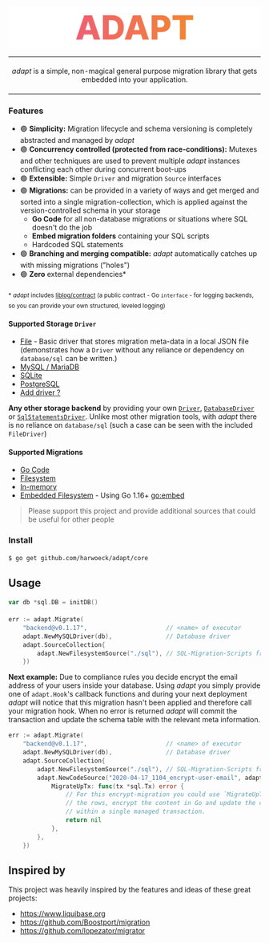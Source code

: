 <img src="adapt-logo.png"></img>
<table>
  <tbody>
    <td align="center">
      <br>
      <i>adapt</i> is a simple, non-magical general purpose migration library that gets embedded into your application.<br>
      <img width="2000" height="0">
    </td>
  </tbody>
</table>

### Features

- 🟢 **Simplicity:** Migration lifecycle and schema versioning is completely abstracted and managed by _adapt_
- 🟢 **Concurrency controlled (protected from race-conditions):** Mutexes and other techniques are used to prevent multiple _adapt_ instances conflicting each other during concurrent boot-ups
- 🟢 **Extensible:** Simple `Driver` and migration `Source` interfaces
- 🟢 **Migrations:** can be provided in a variety of ways and get merged and sorted into a single migration-collection, which is applied against the version-controlled schema in your storage
    - **Go Code** for all non-database migrations or situations where SQL doesn't do the job
    - **Embed migration folders** containing your SQL scripts
    - Hardcoded SQL statements
- 🟢 **Branching and merging compatible:** _adapt_ automatically catches up with missing migrations ("holes")
- 🟢 **Zero** external dependencies*

<sub>* <i>adapt</i> includes <a href="https://pkg.go.dev/github.com/harwoeck/liblog/contract">liblog/contract</a> (a public contract - Go <code>interface</code> - for logging backends, so you can provide your own structured, leveled logging)

#### Supported Storage `Driver`

- [File]() - Basic driver that stores migration meta-data in a local JSON file (demonstrates how a `Driver` without any reliance or dependency on `database/sql` can be written.)
- [MySQL / MariaDB]()
- [SQLite]()
- [PostgreSQL]()
- [Add driver ?](https://github.com/harwoeck/adapt/issues/new)

**Any other storage backend** by providing your own [`Driver`](), [`DatabaseDriver`]() or [`SqlStatementsDriver`](). Unlike most other migration tools, with _adapt_ there is no reliance on `database/sql` (such a case can be seen with the included `FileDriver`)

#### Supported Migrations

- [Go Code]()
- [Filesystem]()
- [In-memory]()
- [Embedded Filesystem]() - Using Go 1.16+ [go:embed](https://golang.org/pkg/embed/)

> Please support this project and provide additional sources that could be useful for other people

### Install

```bash
$ go get github.com/harwoeck/adapt/core
```

## Usage

```go
var db *sql.DB = initDB()

err := adapt.Migrate(
    "backend@v0.1.17",                      // <name> of executor
    adapt.NewMySQLDriver(db),               // Database driver
    adapt.SourceCollection{
        adapt.NewFilesystemSource("./sql"), // SQL-Migration-Scripts from filesystem
    })
```

**Next example:** Due to compliance rules you decide encrypt the email address of your users inside your database. Using _adapt_ you simply provide one of `adapt.Hook`'s callback functions and during your next deployment _adapt_ will notice that this migration hasn't been applied and therefore call your migration hook. When no error is returned _adapt_ will commit the transaction and update the schema table with the relevant meta information.

```go
err := adapt.Migrate(
    "backend@v0.1.17",                      // <name> of executor
    adapt.NewMySQLDriver(db),               // Database driver
    adapt.SourceCollection{
        adapt.NewFilesystemSource("./sql"), // SQL-Migration-Scripts from filesystem
        adapt.NewCodeSource("2020-04-17_1104_encrypt-user-email", adapt.Hook{
            MigrateUpTx: func(tx *sql.Tx) error {
                // For this encrypt-migration you could use `MigrateUpTx` to load
                // the rows, encrypt the content in Go and update the columns again
                // within a single managed transaction.
                return nil
            },
        },
    })
```

## Inspired by

This project was heavily inspired by the features and ideas of these great projects:

- https://www.liquibase.org
- https://github.com/Boostport/migration
- https://github.com/lopezator/migrator
